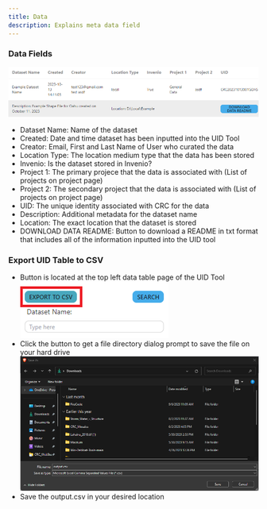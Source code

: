 ```yaml
---
title: Data
description: Explains meta data field
---
```


### Data Fields
![Data Fields](../../../../../assets/uid-tool/uid-tool-10.png)
 - Dataset Name: Name of the dataset
 - Created: Date and time dataset has been inputted into the UID Tool
 - Creator: Email, First and Last Name of User who curated the data
 - Location Type: The location medium type that the data has been stored
 - Invenio: Is the dataset stored in Invenio?
 - Project 1: The primary projece that the data is associated with (List of projects on project page)
 - Project 2: The secondary project that the data is associated with (List of projects on project page)
 - UID: The unique identity associated with CRC for the data
 - Description: Additional metadata for the dataset name
 - Location: The exact location that the dataset is stored
 - DOWNLOAD DATA README: Button to download a README in txt format that includes all of the information inputted into the UID tool

### Export UID Table to CSV
- Button is located at the top left data table page of the UID Tool
![Export to CSV](../../../../../assets/uid-tool/uid-tool-11.png)
- Click the button to get a file directory dialog prompt to save the file on your hard drive
![File Directory Dialog](../../../../../assets/uid-tool/uid-tool-12.png)
- Save the output.csv in your desired location
